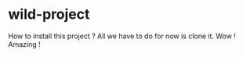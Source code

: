 # wild-project
How to install this project ?
All we have to do for now is clone it.
Wow ! Amazing !
